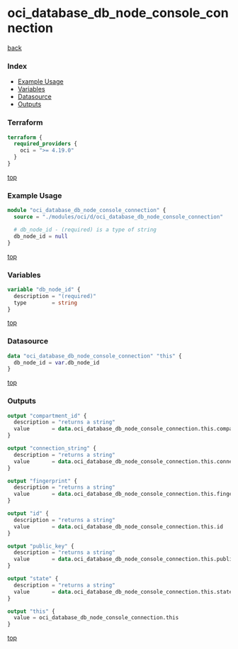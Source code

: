 # oci_database_db_node_console_connection

[back](../oci.md)

### Index

- [Example Usage](#example-usage)
- [Variables](#variables)
- [Datasource](#datasource)
- [Outputs](#outputs)

### Terraform

```terraform
terraform {
  required_providers {
    oci = ">= 4.19.0"
  }
}
```

[top](#index)

### Example Usage

```terraform
module "oci_database_db_node_console_connection" {
  source = "./modules/oci/d/oci_database_db_node_console_connection"

  # db_node_id - (required) is a type of string
  db_node_id = null
}
```

[top](#index)

### Variables

```terraform
variable "db_node_id" {
  description = "(required)"
  type        = string
}
```

[top](#index)

### Datasource

```terraform
data "oci_database_db_node_console_connection" "this" {
  db_node_id = var.db_node_id
}
```

[top](#index)

### Outputs

```terraform
output "compartment_id" {
  description = "returns a string"
  value       = data.oci_database_db_node_console_connection.this.compartment_id
}

output "connection_string" {
  description = "returns a string"
  value       = data.oci_database_db_node_console_connection.this.connection_string
}

output "fingerprint" {
  description = "returns a string"
  value       = data.oci_database_db_node_console_connection.this.fingerprint
}

output "id" {
  description = "returns a string"
  value       = data.oci_database_db_node_console_connection.this.id
}

output "public_key" {
  description = "returns a string"
  value       = data.oci_database_db_node_console_connection.this.public_key
}

output "state" {
  description = "returns a string"
  value       = data.oci_database_db_node_console_connection.this.state
}

output "this" {
  value = oci_database_db_node_console_connection.this
}
```

[top](#index)